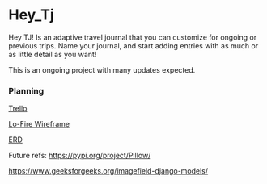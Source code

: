 # Hey_Tj
Hey TJ! Is an adaptive travel journal that you can customize for ongoing or previous trips. Name your journal, and start adding entries with as much or as little detail as you want!

This is an ongoing project with many updates expected.

### Planning

[Trello](https://trello.com/invite/b/vE3VLXK4/ATTI1fc4df4385014c73067a7d9c5b40b6626BD40B30/heytj)

[Lo-Fire Wireframe](https://www.figma.com/file/BPXeFVVqMA73Puam39NDbH/Travel-Jounal?type=design&node-id=0-1&mode=design&t=KzVqRydhKpzCIc2y-0)

[ERD](https://lucid.app/lucidchart/dc6c3dbd-c8ed-4aed-b28d-84093205d654/edit?invitationId=inv_8a2eba80-6788-44c7-87f8-8be356bbb351&page=0_0#)





Future refs:
https://pypi.org/project/Pillow/

https://www.geeksforgeeks.org/imagefield-django-models/
